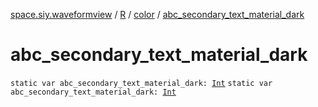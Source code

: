 [space.siy.waveformview](../../index.md) / [R](../index.md) / [color](index.md) / [abc_secondary_text_material_dark](./abc_secondary_text_material_dark.md)

# abc_secondary_text_material_dark

`static var abc_secondary_text_material_dark: `[`Int`](https://kotlinlang.org/api/latest/jvm/stdlib/kotlin/-int/index.html)
`static var abc_secondary_text_material_dark: `[`Int`](https://kotlinlang.org/api/latest/jvm/stdlib/kotlin/-int/index.html)